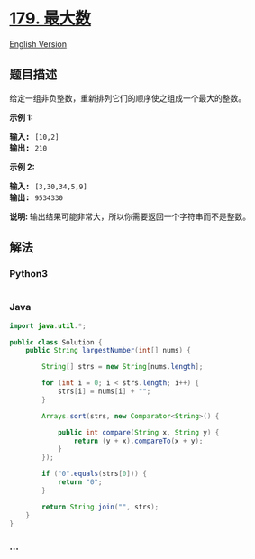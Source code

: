 # [179. 最大数](https://leetcode-cn.com/problems/largest-number)

[English Version](/solution/0100-0199/0179.Largest%20Number/README_EN.md)

## 题目描述

<!-- 这里写题目描述 -->
<p>给定一组非负整数，重新排列它们的顺序使之组成一个最大的整数。</p>

<p><strong>示例 1:</strong></p>

<pre><strong>输入:</strong> <code>[10,2]</code>
<strong>输出:</strong> <code>210</code></pre>

<p><strong>示例&nbsp;2:</strong></p>

<pre><strong>输入:</strong> <code>[3,30,34,5,9]</code>
<strong>输出:</strong> <code>9534330</code></pre>

<p><strong>说明: </strong>输出结果可能非常大，所以你需要返回一个字符串而不是整数。</p>

## 解法

<!-- 这里可写通用的实现逻辑 -->

<!-- tabs:start -->

### **Python3**

<!-- 这里可写当前语言的特殊实现逻辑 -->

```python

```

### **Java**

<!-- 这里可写当前语言的特殊实现逻辑 -->

```java
import java.util.*;

public class Solution {
    public String largestNumber(int[] nums) {

		String[] strs = new String[nums.length];

		for (int i = 0; i < strs.length; i++) {
			strs[i] = nums[i] + "";
		}

		Arrays.sort(strs, new Comparator<String>() {

			public int compare(String x, String y) {
				return (y + x).compareTo(x + y);
			}
		});

		if ("0".equals(strs[0])) {
			return "0";
		}

		return String.join("", strs);
	}
}
```

### **...**

```

```

<!-- tabs:end -->
